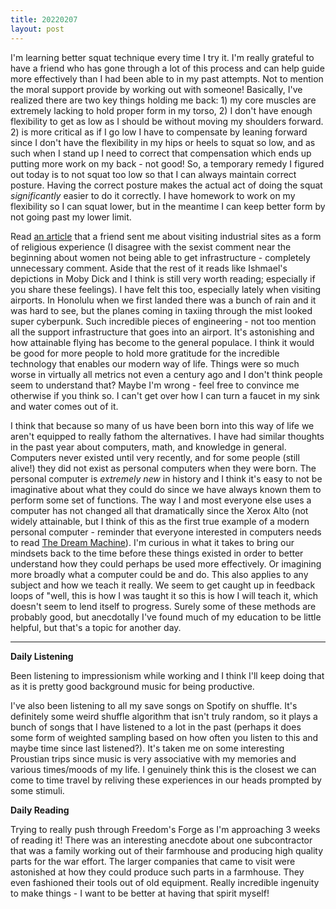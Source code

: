 ```yaml
---
title: 20220207
layout: post
---
```


I'm learning better squat technique every time I try it. I'm really grateful to have a friend who has gone through a lot of this process and can help guide more effectively than I had been able to in my past attempts. Not to mention the moral support provide by working out with someone! Basically, I've realized there are two key things holding me back: 1) my core muscles are extremely lacking to hold proper form in my torso, 2) I don't have enough flexibility to get as low as I should be without moving my shoulders forward. 2) is more critical as if I go low I have to compensate by leaning forward since I don't have the flexibility in my hips or heels to squat so low, and as such when I stand up I need to correct that compensation which ends up putting more work on my back - not good! So, a temporary remedy I figured out today is to not squat too low so that I can always maintain correct posture. Having the correct posture makes the actual act of doing the squat *significantly* easier to do it correctly. I have homework to work on my flexibility so I can squat lower, but in the meantime I can keep better form by not going past my lower limit. 

Read [an article](https://www.ribbonfarm.com/2010/03/07/an-infrastructure-pilgrimage/) that a friend sent me about visiting industrial sites as a form of religious experience (I disagree with the sexist comment near the beginning about women not being able to get infrastructure - completely unnecessary comment. Aside that the rest of it reads like Ishmael's depictions in Moby Dick and I think is still very worth reading; especially if you share these feelings). I have felt this too, especially lately when visiting airports. In Honolulu when we first landed there was a bunch of rain and it was hard to see, but the planes coming in taxiing through the mist looked super cyberpunk. Such incredible pieces of engineering - not too mention all the support infrastructure that goes into an airport. It's astonishing and how attainable flying has become to the general populace. I think it would be good for more people to hold more gratitude for the incredible technology that enables our modern way of life. Things were so much worse in virtually all metrics not even a century ago and I don't think people seem to understand that? Maybe I'm wrong - feel free to convince me otherwise if you think so. I can't get over how I can turn a faucet in my sink and water comes out of it. 

I think that because so many of us have been born into this way of life we aren't equipped to really fathom the alternatives. I have had similar thoughts in the past year about computers, math, and knowledge in general. Computers never existed until very recently, and for some people (still alive!) they did not exist as personal computers when they were born. The personal computer is *extremely new* in history and I think it's easy to not be imaginative about what they could do since we have always known them to perform some set of functions. The way I and most everyone else uses a computer has not changed all that dramatically since the Xerox Alto (not widely attainable, but I think of this as the first true example of a modern personal computer - reminder that everyone interested in computers needs to read [The Dream Machine](https://www.goodreads.com/book/show/722412.The_Dream_Machine)). I'm curious in what it takes to bring our mindsets back to the time before these things existed in order to better understand how they could perhaps be used more effectively. Or imagining more broadly what a computer could be and do. This also applies to any subject and how we teach it really. We seem to get caught up in feedback loops of "well, this is how I was taught it so this is how I will teach it, which doesn't seem to lend itself to progress. Surely some of these methods are probably good, but anecdotally I've found much of my education to be little helpful, but that's a topic for another day. 

---

**Daily Listening**

Been listening to impressionism while working and I think I'll keep doing that as it is pretty good background music for being productive. 

I've also been listening to all my save songs on Spotify on shuffle. It's definitely some weird shuffle algorithm that isn't truly random, so it plays a bunch of songs that I have listened to a lot in the past (perhaps it does some form of weighted sampling based on how often you listen to this and maybe time since last listened?). It's taken me on some interesting Proustian trips since music is very associative with my memories and various times/moods of my life. I genuinely think this is the closest we can come to time travel by reliving these experiences in our heads prompted by some stimuli. 

**Daily Reading**

Trying to really push through Freedom's Forge as I'm approaching 3 weeks of reading it! There was an interesting anecdote about one subcontractor that was a family working out of their farmhouse and producing high quality parts for the war effort. The larger companies that came to visit were astonished at how they could produce such parts in a farmhouse. They even fashioned their tools out of old equipment. Really incredible ingenuity to make things - I want to be better at having that spirit myself!
